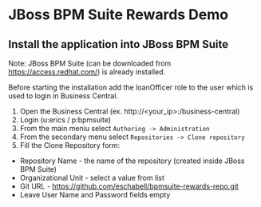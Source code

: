 JBoss BPM Suite Rewards Demo
============================

Install the application into JBoss BPM Suite
--------------------------------------------

Note: JBoss BPM Suite (can be downloaded from https://access.redhat.com/) is already installed.

Before starting the installation add the loanOfficer role to the user which is used to login in Business Central.

1. Open the Business Central (ex. http://<your_ip>:<port>/business-central)
2. Login (u:erics / p:bpmsuite)
3. From the main meniu select `Authoring -> Administration`
4. From the secondary menu select `Repositories -> Clone repository`
5. Fill the Clone Repository form:
  - Repository Name - the name of the repository (created inside JBoss BPM Suite)
  - Organizational Unit - select a value from list
  - Git URL - https://github.com/eschabell/bpmsuite-rewards-repo.git
  - Leave User Name and Password fields empty

